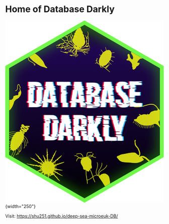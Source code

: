 # Home of **Database Darkly**

![](logo.jpg){width="250"}

Visit: <https://shu251.github.io/deep-sea-microeuk-DB/>

